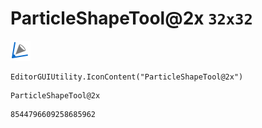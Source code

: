 # ParticleShapeTool@2x `32x32`
<img src="/img/ParticleShapeTool@2x.png" width=32 height=32>

``` CSharp
EditorGUIUtility.IconContent("ParticleShapeTool@2x")
```
```
ParticleShapeTool@2x
```
```
8544796609258685962
```
